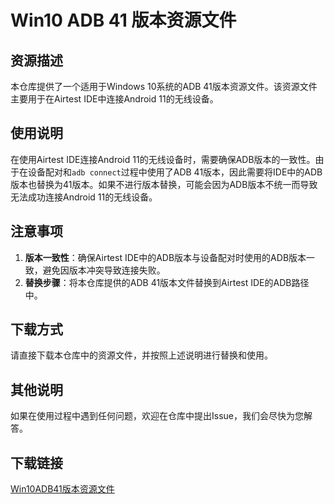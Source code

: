 # Win10 ADB 41 版本资源文件

## 资源描述

本仓库提供了一个适用于Windows 10系统的ADB 41版本资源文件。该资源文件主要用于在Airtest IDE中连接Android 11的无线设备。

## 使用说明

在使用Airtest IDE连接Android 11的无线设备时，需要确保ADB版本的一致性。由于在设备配对和`adb connect`过程中使用了ADB 41版本，因此需要将IDE中的ADB版本也替换为41版本。如果不进行版本替换，可能会因为ADB版本不统一而导致无法成功连接Android 11的无线设备。

## 注意事项

1. **版本一致性**：确保Airtest IDE中的ADB版本与设备配对时使用的ADB版本一致，避免因版本冲突导致连接失败。
2. **替换步骤**：将本仓库提供的ADB 41版本文件替换到Airtest IDE的ADB路径中。

## 下载方式

请直接下载本仓库中的资源文件，并按照上述说明进行替换和使用。

## 其他说明

如果在使用过程中遇到任何问题，欢迎在仓库中提出Issue，我们会尽快为您解答。

## 下载链接

[Win10ADB41版本资源文件](https://pan.quark.cn/s/32b757fed489)